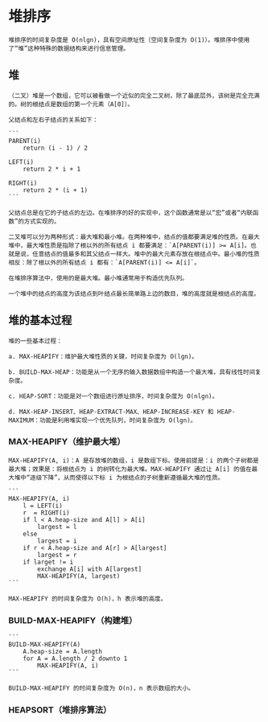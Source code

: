 # 堆排序

    堆排序的时间复杂度是 O(nlgn)，具有空间原址性（空间复杂度为 O(1)）。堆排序中使用了“堆”这种特殊的数据结构来进行信息管理。

## 堆

    （二叉）堆是一个数组，它可以被看做一个近似的完全二叉树，除了最底层外，该树是完全充满的。树的根结点是数组的第一个元素（A[0]）。

    父结点和左右子结点的关系如下：

    ```
    PARENT(i)
        return (i - 1) / 2

    LEFT(i)
        return 2 * i + 1

    RIGHT(i)
        return 2 * (i + 1)
    ```

    父结点总是在它的子结点的左边。在堆排序的好的实现中，这个函数通常是以“宏”或者“内联函数”的方式实现的。

    二叉堆可以分为两种形式：最大堆和最小堆。在两种堆中，结点的值都要满足堆的性质。在最大堆中，最大堆性质是指除了根以外的所有结点 i 都要满足：`A[PARENT(i)] >= A[i]。也就是说，任意结点的值最多和其父结点一样大。堆中的最大元素存放在根结点中。最小堆的性质相反：除了根以外的所有结点 i 都有：`A[PARENT(i)] <= A[i]`。

    在堆排序算法中，使用的是最大堆。最小堆通常用于构造优先队列。

    一个堆中的结点的高度为该结点到叶结点最长简单路上边的数目，堆的高度就是根结点的高度。

## 堆的基本过程

    堆的一些基本过程：

    a. MAX-HEAPIFY：维护最大堆性质的关键，时间复杂度为 O(lgn)。

    b. BUILD-MAX-HEAP：功能是从一个无序的输入数据数组中构造一个最大堆，具有线性时间复杂度。

    c. HEAP-SORT：功能是对一个数组进行原址排序，时间复杂度为 O(nlgn)。

    d. MAX-HEAP-INSERT、HEAP-EXTRACT-MAX、HEAP-INCREASE-KEY 和 HEAP-MAXIMUM：功能是利用堆实现一个优先队列，时间复杂度为 O(lgn)。

### MAX-HEAPIFY（维护最大堆）

    MAX-HEAPIFY(A, i)：A 是存放堆的数组，i 是数组下标。使用前提是：i 的两个子树都是最大堆；效果是：将根结点为 i 的树转化为最大堆。MAX-HEAPIFY 通过让 A[i] 的值在最大堆中“逐级下降”，从而使得以下标 i 为根结点的子树重新遵循最大堆的性质。

    ```
    MAX-HEAPIFY(A, i)
        l = LEFT(i)
        r  = RIGHT(i)
        if l < A.heap-size and A[l] > A[i]
            largest = l
        else
            largest = i
        if r < A.heap-size and A[r] > A[largest]
            largest = r
        if larget != i
            exchange A[i] with A[largest]
            MAX-HEAPIFY(A, largest)
    ```

    MAX-HEAPIFY 的时间复杂度为 O(h)，h 表示堆的高度。

### BUILD-MAX-HEAPIFY（构建堆）

    ```
    BUILD-MAX-HEAPIFY(A)
        A.heap-size = A.length
        for A = A.length / 2 downto 1
            MAX-HEAPIFY(A, i)
    ```

    BUILD-MAX-HEAPIFY 的时间复杂度为 O(n)，n 表示数组的大小。

### HEAPSORT（堆排序算法）


